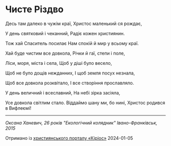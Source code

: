 Чисте Різдво
================================================================

Десь там далеко в чужім краї,
Христос маленький ся рождає,

У день святковий і чеканний,
Радіє кожен християнин.

Тож хай Спаситель посилає
Нам спокій й мир у всьому краї.

Хай буде чистим все довкола,
Річки й гаї, степи і поле,

Ліси, моря, міста і села,
Щоб у діші було весело,

Щоб не було дощів нежданних,
І щоб земля посух незнала,

Щоб все довкола розквітало,
І все створіння прославляло.

У день величний і всеславний,
На небі зірка засіяла,

Усе довкола світлим стало.
Віддаймо шану ми, бо нині,
Христос родився в Вифлеємі!

----------------------------------------------------------------

 _Оксана Ханевич, 26 років_
 _"Екологічний колядник" Івано-Франківськ, 2015_

[джерело]: https://kyrios.org.ua/literature/vinchuvannya/25662-chiste-rizdvo.html

Отримано із [християнського порталу «Кіріос»][джерело]
2024-01-05
